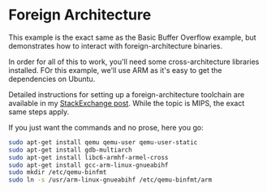 # Foreign Architecture

This example is the exact same as the Basic Buffer Overflow example, but demonstrates how to interact with foreign-architecture binaries.

In order for all of this to work, you'll need some cross-architecture libraries installed.  FOr this example, we'll use ARM as it's easy to get the dependencies on Ubuntu.

Detailed instructions for setting up a foreign-architecture toolchain are available in my [StackExchange post][post].  While the topic is MIPS, the exact same steps apply.

If you just want the commands and no prose, here you go:

```sh
sudo apt-get install qemu qemu-user qemu-user-static
sudo apt-get install gdb-multiarch
sudo apt-get install libc6-armhf-armel-cross
sudo apt-get install gcc-arm-linux-gnueabihf
sudo mkdir /etc/qemu-binfmt
sudo ln -s /usr/arm-linux-gnueabihf /etc/qemu-binfmt/arm
```

[post]: http://reverseengineering.stackexchange.com/a/8917/12503
